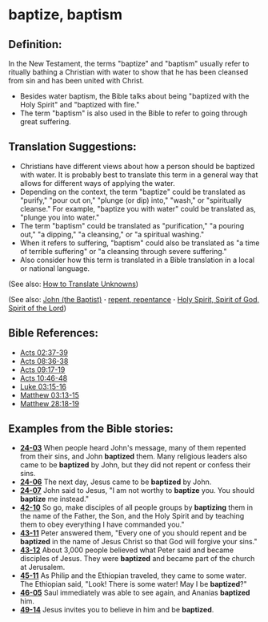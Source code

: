 # baptize, baptism #

## Definition: ##

In the New Testament, the terms "baptize" and "baptism" usually refer to ritually bathing a Christian with water to show that he has been cleansed from sin and has been united with Christ.

* Besides water baptism, the Bible talks about being "baptized with the Holy Spirit" and "baptized with fire."
* The term "baptism" is also used in the Bible to refer to going through great suffering.

## Translation Suggestions: ##

* Christians have different views about how a person should be baptized with water. It is probably best to translate this term in a general way that allows for different ways of applying the water.
* Depending on the context, the term "baptize" could be translated as "purify," "pour out on," "plunge (or dip) into," "wash," or "spiritually cleanse." For example, "baptize you with water" could be translated as, "plunge you into water."
* The term "baptism" could be translated as "purification," "a pouring out," "a dipping," "a cleansing," or "a spiritual washing."
* When it refers to suffering, "baptism" could also be translated as "a time of terrible suffering" or "a cleansing through severe suffering."
* Also consider how this term is translated in a Bible translation in a local or national language.

(See also: [How to Translate Unknowns](https://git.door43.org/Door43/en-ta-translate-vol1/src/master/content/translate_unknown.md))

(See also: [John (the Baptist)](../other/johnthebaptist.md) **·** [repent, repentance](../kt/repent.md) **·** [Holy Spirit, Spirit of God, Spirit of the Lord](../kt/holyspirit.md))

## Bible References: ##

* [Acts 02:37-39](https://door43.org/en/bible/notes/act/02/37)
* [Acts 08:36-38](https://door43.org/en/bible/notes/act/08/36)
* [Acts 09:17-19](https://door43.org/en/bible/notes/act/09/17)
* [Acts 10:46-48](https://door43.org/en/bible/notes/act/10/46)
* [Luke 03:15-16](https://door43.org/en/bible/notes/luk/03/15)
* [Matthew 03:13-15](https://door43.org/en/bible/notes/mat/03/13)
* [Matthew 28:18-19](https://door43.org/en/bible/notes/mat/28/18)

## Examples from the Bible stories: ##

* __[24-03](https://door43.org/en/obs/notes/frames/24-03)__ When people heard John's message, many of them repented from their sins, and John __baptized__  them. Many religious leaders also came to be __baptized__  by John, but they did not repent or confess their sins.
* __[24-06](https://door43.org/en/obs/notes/frames/24-06)__ The next day, Jesus came to be __baptized__  by John.
* __[24-07](https://door43.org/en/obs/notes/frames/24-07)__ John said to Jesus, "I am not worthy to __baptize__  you. You should __baptize__  me instead."
* __[42-10](https://door43.org/en/obs/notes/frames/42-10)__ So go, make disciples of all people groups by __baptizing__  them in the name of the Father, the Son, and the Holy Spirit and by teaching them to obey everything I have commanded you."
* __[43-11](https://door43.org/en/obs/notes/frames/43-11)__ Peter answered them, "Every one of you should repent and be __baptized__  in the name of Jesus Christ so that God will forgive your sins."
* __[43-12](https://door43.org/en/obs/notes/frames/43-12)__ About 3,000 people believed what Peter said and became disciples of Jesus. They were __baptized__  and became part of the church at Jerusalem.
* __[45-11](https://door43.org/en/obs/notes/frames/45-11)__ As Philip and the Ethiopian traveled, they came to some water. The Ethiopian said, "Look! There is some water! May I be __baptized__?"
* __[46-05](https://door43.org/en/obs/notes/frames/46-05)__ Saul immediately was able to see again, and Ananias __baptized__  him.
* __[49-14](https://door43.org/en/obs/notes/frames/49-14)__ Jesus invites you to believe in him and be __baptized__.

